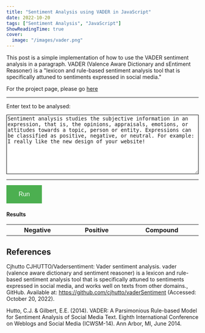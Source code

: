 ```yaml
---
title: "Sentiment Analysis using VADER in JavaScript"
date: 2022-10-20
tags: ["Sentiment Analysis", "JavaScript"]
ShowReadingTime: true
cover:
  image: "/images/vader.png"
---
```

<script src="https://cdnjs.cloudflare.com/ajax/libs/jquery/3.6.1/jquery.min.js" integrity="sha512-aVKKRRi/Q/YV+4mjoKBsE4x3H+BkegoM/em46NNlCqNTmUYADjBbeNefNxYV7giUp0VxICtqdrbqU7iVaeZNXA==" crossorigin="anonymous" referrerpolicy="no-referrer"></script>

This post is a simple implementation of how to use the VADER sentiment analysis in a paragraph. VADER (Valence Aware Dictionary and sEntiment Reasoner) is a "lexicon and rule-based sentiment analysis tool that is specifically attuned to sentiments expressed in social media."

For the project page, please go [here](https://jian.sh/sentimentanalysis)

<div>
    <hr>
    <label for="targetString">Enter text to be analysed: </label> 
    <p></p>
    <div id="textwrapper">
      <textarea rows="10" id="inputString" autocomplete="off" placeholder="" value="">Sentiment analysis studies the subjective information in an expression, that is, the opinions, appraisals, emotions, or attitudes towards a topic, person or entity. Expressions can be classified as positive, negative, or neutral. For example: I really like the new design of your website!
      </textarea>
    </div>
    <hr>
</div>

<button type="button" id="run" class="button">Run</button>

#### Results

<table style="" class="result-table table table-bordered table-striped mb-0">
    <tr><th>Negative</th><th>Positive</th><th>Compound</th>
    <tbody class="result"></tbody>
</table>

<script>

if (window.Worker) {
  const myWorker = new Worker("/posts/vader-worker.js");
  const button = document.getElementById("run");
  const result = document.querySelector(".result");

  
  const entry = document.querySelector("#inputString");

  let isResultTableShown = false;

  button.onclick = function() {
    if (entry.value == "")
        return;
    myWorker.postMessage(entry.value);
  }


  myWorker.onmessage = function(e) {      
    let text = result.innerHTML;
    result.innerHTML = "<tr><td>" + e.data.neg + "</td><td>" + e.data.pos + "</td><td>" + e.data.compound+"</td></tr>";

    if (isResultTableShown == false){
      isResultTableShown = true;
      $(".result-table").show();
    }
  }
}

</script>
<style>

#targetString {
  width: 100%;
  padding: 12px 20px;
  margin: 8px 0;
  box-sizing: border-box;
  border: 1px solid black;
  color: green
}

#inputString {
    width: 100%;
    border:1px solid black;
}

.textwrapper
{
  border:1px solid #999999;
  margin:5px 0;
  padding:3px;
}

textarea{
  color: inherit;
}

table {
    display: table;
    width:100%;
}


  #run {
  background-color: #4CAF50; /* Green */
  border: none;
  color: white;
  padding: 15px 32px;
  text-align: center;
  text-decoration: none;
  display: inline-block;
  font-size: 16px;
}

</style>

## References

Cjhutto CJHUTTO/Vadersentiment: Vader sentiment analysis. vader (valence aware dictionary and sentiment reasoner) is a lexicon and rule-based sentiment analysis tool that is specifically attuned to sentiments expressed in social media, and works well on texts from other domains., GitHub. Available at: https://github.com/cjhutto/vaderSentiment (Accessed: October 20, 2022). 

Hutto, C.J. & Gilbert, E.E. (2014). VADER: A Parsimonious Rule-based Model for Sentiment Analysis of Social Media Text. Eighth International Conference on Weblogs and Social Media (ICWSM-14). Ann Arbor, MI, June 2014.

